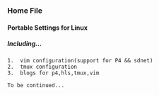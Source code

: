 ###     Home File

####    Portable Settings for Linux

#####   Including...
    1.  vim configuration(support for P4 && sdnet)
    2.  tmux configuration
    3.  blogs for p4,hls,tmux,vim
    
    To be continued...
